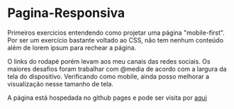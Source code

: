 # Pagina-Responsiva

Primeiros exercicios entendendo como projetar uma página "mobile-first". Por ser um exercício bastante voltado ao CSS, não tem nenhum conteúdo além de lorem ipsum para rechear a página.

O links do rodapé porém levam aos meu canais das redes sociais. Os maiores desafios foram trabalhar com @media de acordo com a largura da tela do dispositivo. Verificando como mobile, ainda posso melhorar a visualização nesse tamanho de tela.

A página está hospedada no github pages e pode ser visita por <a href="https://marcellobitt.github.io/Pagina-Responsiva/">aqui</a>

